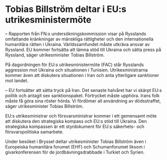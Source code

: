 # Tobias Billström deltar i EU:s utrikesministermöte

– Rapporten från FN:s undersökningskommission visar på Rysslands omfattande kränkningar av mänskliga rättigheter och den internationella humanitära rätten i Ukraina. Världssamfundet måste utkräva ansvar av Ryssland. EU kommer fortsätta att lämna stöd till Ukraina och sätta press på Ryssland, säger utrikesminister Tobias Billström.

På dagordningen för EU:s utrikesministermöte (FAC) står Rysslands aggression mot Ukraina och situationen i Tunisien. Utrikesministrarna kommer även att diskutera situationen i Iran och anta ytterligare sanktioner mot landet.

– EU fortsätter att sätta tryck på Iran. Det senaste halvåret har vi skärpt EU:s politik och antagit sex sanktionspaket. Förtrycket måste upphöra. Irans folk måste få göra sina röster hörda. Vi fördömer all användning av dödsstraffet, säger utrikesminister Tobias Billström.

EU:s utrikesministrar och försvarsministrar kommer i ett gemensamt möte att diskutera den strategiska kompass och EU:s stöd till Ukraina. Den strategiska kompassen är ett styrdokument för EU:s säkerhets\- och försvarspolitiska samarbete.

Under besöket i Bryssel deltar utrikesminister Tobias Billström även i Europeiska humanitära forumet (EHF) och Schumanforumet liksom i givarkonferensen för de jordbävningsdrabbade i Turkiet och Syrien.
